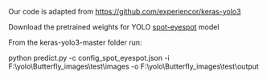Our code is adapted from https://github.com/experiencor/keras-yolo3

Download the pretrained weights for YOLO [spot-eyespot](https://ulisboa-my.sharepoint.com/:u:/g/personal/ist14026_tecnico_ulisboa_pt/EXeR0-eHujZOsmwUzcRr1L0BWOkhoobfKbDx2y_XUkICEg?e=RWzuY4) model

From the keras-yolo3-master folder run:

python predict.py -c config_spot_eyespot.json -i F:\yolo\Butterfly_images\test\images -o F:\yolo\Butterfly_images\test\output
